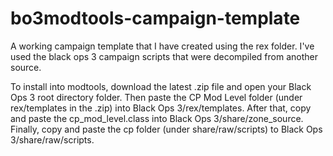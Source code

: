 # bo3modtools-campaign-template
A working campaign template that I have created using the rex folder. I've used the black ops 3 campaign scripts that were decompiled from another source.

To install into modtools, download the latest .zip file and open your Black Ops 3 root directory folder. Then paste the CP Mod Level folder (under rex/templates in the .zip) into Black Ops 3/rex/templates. After that, copy and paste the cp_mod_level.class into Black Ops 3/share/zone_source. Finally, copy and paste the cp folder (under share/raw/scripts) to Black Ops 3/share/raw/scripts.

